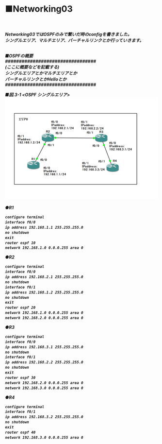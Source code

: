 <h1>■Networking03</h2><br>
<h5>Networking03ではOSPFのみで繋いだ時のconfigを書きました。<br>
シングルエリア、マルチエリア、バーチャルリンクとか行っていきます。<br><br>

■OSPFの概要<br>
#################################<br>
(ここに概要などを記載する)<br>
シングルエリアとかマルチエリアとか<br>
バーチャルリンクとかHelloとか<br>
#################################<br>

■図.3-1 \<OSPF シングルエリア\><br>
<img src="https://github.com/sola-akiduki/networking_info/blob/master/NetworkConfig/images/Networking03OSPF.PNG"><br><br>
●R1
```html
configure terminal
interface f0/0
ip address 192.168.1.1 255.255.255.0
no shutdown
exit
router ospf 10
network 192.168.1.0 0.0.0.255 area 0
```
●R2
```html
configure terminal
interface f0/0
ip address 192.168.2.1 255.255.255.0
no shutdown
interface f0/1
ip address 192.168.1.2 255.255.255.0
no shutdown
exit
router ospf 20
network 192.168.1.0 0.0.0.255 area 0
network 192.168.2.0 0.0.0.255 area 0
```
●R3
```html
configure terminal
interface f0/0
ip address 192.168.3.1 255.255.255.0
no shutdown
interface f0/1
ip address 192.168.2.2 255.255.255.0
no shutdown
exit
router ospf 30
network 192.168.2.0 0.0.0.255 area 0
network 192.168.3.0 0.0.0.255 area 0
```
●R4
```html
configure terminal
interface f0/1
ip address 192.168.3.2 255.255.255.0
no shutdown
exit
router ospf 40
network 192.168.3.0 0.0.0.255 area 0
```
